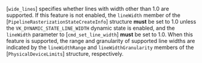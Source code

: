 [`wide_lines`] specifies whether lines with
width other than 1.0 are supported.
If this feature is not enabled, the `lineWidth` member of the
[`PipelineRasterizationStateCreateInfo`] structure  **must**  be set to
1.0 unless the `VK_DYNAMIC_STATE_LINE_WIDTH` dynamic state is
enabled, and the `lineWidth` parameter to [`cmd_set_line_width`] **must**  be set to 1.0.
When this feature is supported, the range and granularity of supported
line widths are indicated by the `lineWidthRange` and
`lineWidthGranularity` members of the [`PhysicalDeviceLimits`]
structure, respectively.